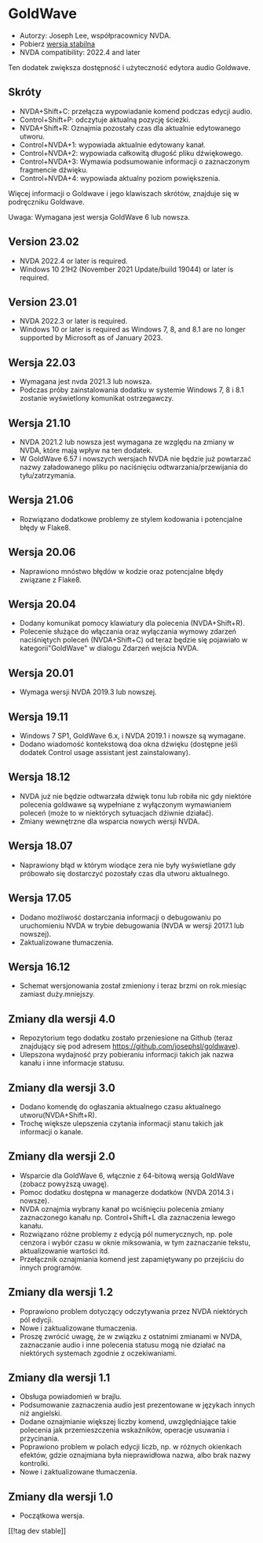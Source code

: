 # GoldWave #

* Autorzy: Joseph Lee, współpracownicy NVDA.
* Pobierz [wersja stabilna][1]
* NVDA compatibility: 2022.4 and later

Ten dodatek zwiększa dostępność i użyteczność edytora audio Goldwave.

## Skróty ##

* NVDA+Shift+C: przełącza wypowiadanie komend podczas edycji audio.
* Control+Shift+P: odczytuje aktualną pozycję ścieżki.
* NVDA+Shift+R: Oznajmia pozostały czas dla aktualnie edytowanego utworu.
* Control+NVDA+1: wypowiada aktualnie edytowany kanał.
* Control+NVDA+2: wypowiada całkowitą długość pliku dźwiękowego.
* Control+NVDA+3: Wymawia podsumowanie informacji o zaznaczonym fragmencie
  dźwięku.
* Control+NVDA+4: wypowiada aktualny poziom powiększenia.

Więcej informacji o Goldwave i jego klawiszach skrótów, znajduje się w
podręczniku Goldwave.

Uwaga: Wymagana jest wersja GoldWave 6 lub nowsza.

## Version 23.02

* NVDA 2022.4 or later is required.
* Windows 10 21H2 (November 2021 Update/build 19044) or later is required.

## Version 23.01

* NVDA 2022.3 or later is required.
* Windows 10 or later is required as Windows 7, 8, and 8.1 are no longer
  supported by Microsoft as of January 2023.

## Wersja 22.03

* Wymagana jest nvda 2021.3 lub nowsza.
* Podczas próby zainstalowania dodatku w systemie Windows 7, 8 i 8.1
  zostanie wyświetlony komunikat ostrzegawczy.

## Wersja 21.10

* NVDA 2021.2 lub nowsza jest wymagana ze względu na zmiany w NVDA, które
  mają wpływ na ten dodatek.
* W GoldWave 6.57 i nowszych wersjach NVDA nie będzie już powtarzać nazwy
  załadowanego pliku po naciśnięciu odtwarzania/przewijania do
  tyłu/zatrzymania.

## Wersja 21.06

* Rozwiązano dodatkowe problemy ze stylem kodowania i potencjalne błędy w
  Flake8.

## Wersja 20.06

* Naprawiono mnóstwo błędów w kodzie oraz potencjalne błędy związane z
  Flake8.

## Wersja 20.04

* Dodany komunikat pomocy klawiatury dla polecenia (NVDA+Shift+R).
* Polecenie służące do włączania oraz wyłączania wymowy zdarzeń naciśniętych
  poleceń  (NVDA+Shift+C) od teraz będzie się pojawiało w
  kategorii"GoldWave" w dialogu Zdarzeń wejścia NVDA.

## Wersja 20.01

* Wymaga wersji NVDA 2019.3 lub nowszej.

## Wersja 19.11

* Windows 7 SP1, GoldWave 6.x, i NVDA 2019.1 i nowsze są wymagane.
* Dodano wiadomość kontekstową doa okna dźwięku (dostępne jeśli dodatek
  Control usage assistant jest zainstalowany).

## Wersja 18.12

* NVDA już nie będzie odtwarzała dźwięk tonu lub robiła nic gdy niektóre
  polecenia goldwawe są wypełniane z wyłączonym wymawianiem poleceń (może to
  w niektórych sytuacjach dźiwnie działać).
* Zmiany wewnętrzne dla wsparcia nowych wersji NVDA.

## Wersja 18.07

* Naprawiony błąd w którym wiodące zera nie były wyświetlane gdy próbowało
  się dostarczyć pozostały czas dla utworu aktualnego.

## Wersja 17.05

* Dodano możliwość dostarczania informacji o debugowaniu po uruchomieniu
  NVDA w trybie debugowania (NVDA w wersji 2017.1 lub nowszej).
* Zaktualizowane tłumaczenia.

## Wersja 16.12

* Schemat wersjonowania został zmieniony i teraz brzmi on rok.miesiąc
  zamiast duży.mniejszy.

## Zmiany dla wersji 4.0

* Repozytorium tego dodatku zostało przeniesione na Github (teraz znajdujący
  się pod adresem https://github.com/josephsl/goldwave).
* Ulepszona wydajność przy pobieraniu informacji takich jak nazwa kanału i
  inne informacje statusu.

## Zmiany dla wersji 3.0

* Dodano komendę do ogłaszania aktualnego czasu aktualnego
  utworu(NVDA+Shift+R).
* Trochę większe ulepszenia czytania informacji stanu takich jak informacji
  o kanale.

## Zmiany dla wersji 2.0

* Wsparcie dla GoldWave 6, włącznie z 64-bitową wersją GoldWave (zobacz
  powyższą uwagę).
* Pomoc dodatku dostępna w managerze dodatków (NVDA 2014.3 i nowsze).
* NVDA oznajmia wybrany kanał po wciśnięciu polecenia zmiany zaznaczonego
  kanału np. Control+Shift+L dla zaznaczenia lewego kanału.
* Rozwiązano różne problemy z edycją pól numerycznych, np. pole cenzora i
  wybór czasu w oknie miksowania, w tym zaznaczanie tekstu, aktualizowanie
  wartości itd.
* Przełącznik oznajmiania komend jest zapamiętywany po przejściu do innych
  programów.

## Zmiany dla wersji 1.2

* Poprawiono problem dotyczący odczytywania przez NVDA niektórych pól
  edycji.
* Nowe i zaktualizowane tłumaczenia.
* Proszę zwrócić uwagę, że w związku z ostatnimi zmianami w NVDA,
  zaznaczanie audio i inne polecenia statusu mogą nie działać na niektórych
  systemach zgodnie z oczekiwaniami.

## Zmiany dla wersji 1.1

* Obsługa powiadomień w brajlu.
* Podsumowanie zaznaczenia audio jest prezentowane w językach innych niż
  angielski.
* Dodane oznajmianie większej liczby komend, uwzględniające takie polecenia
  jak przemieszczenia wskaźników, operacje usuwania i przycinania.
* Poprawiono problem w polach edycji liczb, np. w różnych okienkach efektów,
  gdzie oznajmiana była nieprawidłowa nazwa, albo brak nazwy kontrolki.
* Nowe i zaktualizowane tłumaczenia.

## Zmiany dla wersji 1.0

* Początkowa wersja.

[[!tag dev stable]]

[1]: https://addons.nvda-project.org/files/get.php?file=goldwave
